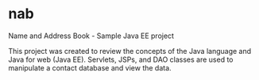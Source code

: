 # nab
Name and Address Book - Sample Java EE project

This project was created to review the concepts of the Java language and Java for web (Java EE). 
Servlets, JSPs, and DAO classes are used to manipulate a contact database and view the data.
